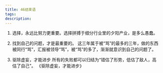 ```yaml
---
title: 46结束语
tags:
description:
---
```

1. 选择，永远比努力更重要。选择拼搏于细分行业里的夕阳产业，是多么愚蠢。

2. 找到自己的问题，才是最重要的。
这三年属于被“骂”的最多的三年，做的东西被同行“骂”，汇报被领导“骂”，被“骂”的多了，渐渐就意识到自己的问题了。

2. 驱除虚妄，才能进步
所有的失败都可以归结为“错估了形势，低估了敌人，高估了自己”。
《驱除虚妄，才能进步》